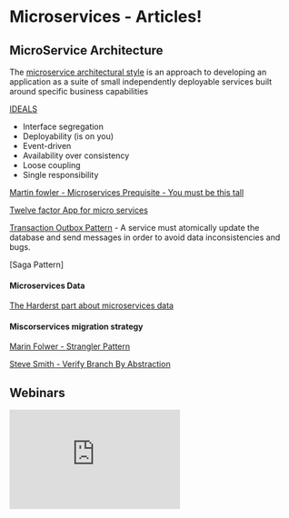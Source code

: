 # Microservices - Articles!

## MicroService Architecture

The [microservice architectural style](https://martinfowler.com/articles/microservices.html) is an approach to developing an application as a suite of small independently deployable services built around specific business capabilities

[IDEALS](https://www.infoq.com/articles/microservices-design-ideals/)
- Interface segregation
- Deployability (is on you)
- Event-driven
- Availability over consistency
- Loose coupling
- Single responsibility



[Martin fowler - Microservices Prequisite - You must be this tall](https://martinfowler.com/bliki/MicroservicePrerequisites.html)


[Twelve factor App for micro services](https://12factor.net/)


[Transaction Outbox Pattern](https://microservices.io/patterns/data/transactional-outbox.html) - A service must atomically update the database and send messages in order to avoid data inconsistencies and bugs. 


[Saga Pattern]
#### Microservices Data

[The Harderst part about microservices data](https://blog.christianposta.com/microservices/the-hardest-part-about-microservices-data/)

#### Miscorservices migration strategy

[Marin Folwer - Strangler Pattern](https://martinfowler.com/bliki/StranglerFigApplication.html)

[Steve Smith - Verify Branch By Abstraction](https://www.stevesmith.tech/blog/application-pattern-verify-branch-by-abstraction/)

## Webinars
<iframe allow="autoplay *; encrypted-media *; fullscreen *; clipboard-write" frameborder="0" height="175" sandbox="allow-forms allow-popups allow-same-origin allow-scripts allow-storage-access-by-user-activation allow-top-navigation-by-user-activation" src="https://embed.podcasts.apple.com/il/podcast/engineering-stack-overflow-with-roberta-arcoverde/id117488860?i=1000568359491"></iframe>